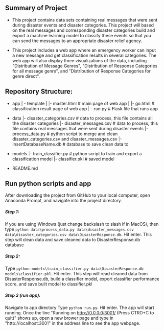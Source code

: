## Summary of Project
- This project contains data sets containing real messages that were sent during disaster events and disaster categories. This project will based on the real messages and corresponding disaster categories build and export a machine learning model to classify these events so that you can send the messages to an appropriate disaster relief agency.

- This project includes a web app where an emergency worker can input a new message and get classification results in several categories. The web app will also display three visualizations of the data, including "Distribution of Message Genres", "Distribution of Response Categories for all message genre", and "Distribution of Response Categories for genre direct". 

## Repository Structure: 
- app
| - template
| |- master.html  # main page of web app
| |- go.html  # classification result page of web app
| - run.py  # Flask file that runs app

- data
|- disaster_categories.csv  # data to process, this file contains all the disaster categories
|- disaster_messages.csv  # data to process, this file contains real messages that were sent during disaster events
|- process_data.py # python script to merge and clean disaster_categories.csv and disaster_messages.csv
|- InsertDatabaseName.db   # database to save clean data to

- models
|- train_classifier.py # python script to train and export a classification model 
|- classifier.pkl  # saved model 

- README.md 

## Run python scripts and app 
After downloading the project from GitHub to your local computer, open Anaconda Prompt, and navigate into the project directory. 
##### Step 1: 
If you are using Windows (just change backslash to slash if in MacOS), then type 
`python data\process_data.py data\disaster_messages.csv data\disaster_categories.csv data\DisasterResponse.db`. Hit enter.
This step will clean data and save cleaned data to DisasterResponse.db database 
##### Step 2: 
Type `python models\train_classifier.py data\DisasterResponse.db models\classifier.pkl`. Hit enter. 
This step will read cleaned data from DisasterResponse.db, build a classifier model, export classifier performance score, and save built model to classifier.pkl 
##### Step 3 (run app):
Navigate to app directory
Type `python run.py`. Hit enter.
The app will start running. Once the line "Running on http://0.0.0.0:3001/ (Press CTRO+C to quit)" shows up, open a new brower page and type in "http://localhost:3001" in the address line to see the app webpage. 